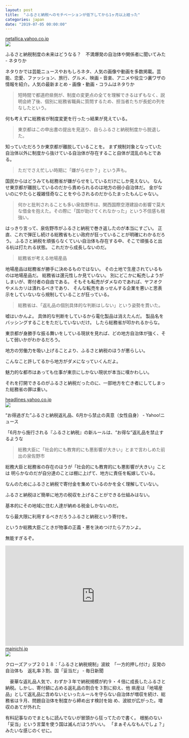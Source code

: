 ```yaml
---
layout: post
title:  "ふるさと納税へのモチベーションが低下してから1ヶ月以上経った"
categories: japan
date: "2019-07-05 00:00:00"
---
```


<div class="card">
  <a href="https://netallica.yahoo.co.jp/news/20190429-21902550-sirabee"></a>
  <div class="card__header">
    <a href="https://netallica.yahoo.co.jp/news/20190429-21902550-sirabee">netallica.yahoo.co.jp</a>
  </div>
  <div class="card__image">
    <img src="https://iwiz-cmspf.c.yimg.jp/c/cmspf/70/95/81/42/67eed12958a530685fd235130c85358f.jpg">
  </div>
  <div class="card__title">
    <p>ふるさと納税制度の未来はどうなる？　不満爆発の自治体や関係者に聞いてみた - ネタりか</p>
  </div>
  <div class="card__description">
    <p>ネタりかでは芸能ニュースやおもしろネタ、人気の画像や動画を多数掲載。芸能、恋愛、ファッション、旅行、グルメ、映画・音楽、アニメや役立つ裏ワザの情報を紹介。人気の最新まとめ・画像・動画・コラムはネタりか</p>
  </div>
</div>

> 短時間で都道府県側が、制度の変更点の全てを理解できるはずもなく、説明会終了後、個別に総務省職員に質問するため、担当者たちが長蛇の列をなしたという。

何も考えずに総務省が制度変更を行ったっ結果が見えている。

> 東京都はこの申出書の提出を見送り、自らふるさと納税制度から脱退した。

知っていただろうか東京都が離脱していることを。
まず規制対象となっていた自治体以外に制度から抜けている自治体が存在すること自体が混乱のもとである。

> ただでさえ忙しい時期に「嫌がらせか？」という声も。

国民からはどうみても総務省が嫌がらせをしているだけにしか見えない。
なんせ東京都が離脱しているのだから責められるのは地方の弱小自治体だ。
金がないのにやたらと複雑怪奇なことをやらされるのだからたまったもんじゃない。

> 何かと批判されることも多い泉佐野市は、関西国際空港建設の影響で莫大な借金を抱えた。その際に「国が助けてくれなかった」という不信感も根強い。

はっきり言って、泉佐野市がふるさと納税で巻き返したのが本当にすごい。
正直、これで弾圧し続ける総務省もとい政府が狂っていることが明確にわかるだろう。
ふるさと納税を頑張らなくていい自治体も存在する中、そこで頑張ると出る杭は打たれる状態。
これだから成長しないのだ。

> 総務省が考える地場産品

地場産品は総務省が勝手に決めるものではない。
その土地で生産されているものは地場産品だ。
総務省は還元性しか見ていない。
別にどこかに転売しようがしまいが、寄付者の自由である。
そもそも転売がダメなのであれば、ヤフオクやメルカリは潰れるべきであり、
そんな転売をあっせんする企業を悪いと思表示をしていないなら規制していることが狂っている。

> 総務省は、「返礼品の個別具体的な判断はしない」という姿勢を貫いた。

嘘はいかんよ。
具体的な判断をしているから電化製品は消えたんだ。
製品名をバッシングすることをただしていないだけ。
したら総務省が叩かれるからな。

東京都が身勝手な振る舞いをしている現状を見れば、どの地方自治体が強く、そして弱いかがわかるだろう。

地方の労働力を吸い上げることより、ふるさと納税のほうが悪らしい。

こんなこと許してるから地方がダメになっていくんだよ。

魅力的な都市はあっても仕事が東京にしかない現状が本当に嘆かわしい。

それを打開できるのがふるさと納税だったのに、一部地方を亡き者にしてしまった総務省の罪は重い。

<div class="card">
  <a href="https://headlines.yahoo.co.jp/article?a=20190424-00010000-jisin-soci"></a>
  <div class="card__header">
    <a href="https://headlines.yahoo.co.jp/article?a=20190424-00010000-jisin-soci">headlines.yahoo.co.jp</a>
  </div>
  <div class="card__image">
    <img src="https://lpt.c.yimg.jp/amd/20190424-00010000-jisin-000-view.jpg">
  </div>
  <div class="card__title">
    <p>“お得過ぎた”ふるさと納税返礼品、6月から禁止の真意（女性自身） - Yahoo!ニュース</p>
  </div>
  <div class="card__description">
    <p>「6月から施行される『ふるさと納税』の新ルールは、“お得な”返礼品を禁止するような</p>
  </div>
</div>

> 総務大臣に「社会的にも教育的にも悪影響が大きい」とまで言わしめた前出の泉佐野市

総務大臣と総務省の存在のほうが「社会的にも教育的にも悪影響が大きい」ことは
明らかなのだが自分達のことは棚に上げて、地方に責任を転嫁している。

なんのためにふるさと納税で寄付金を集めているのかを全く理解していない。

ふるさと納税ほど簡単に地方の税収を上げることができる仕組みはない。

基本的にその地域に住む人達が納める税金しかないのだ。

なら最大限に利用するべきだろうふるさと納税という寄付を。

というか総務大臣ごときが物事の正義・悪を決めつけたらアカンよ。

無能すぎるぞ。

<div class="google">
<iframe width="560" height="315" src="https://www.youtube.com/embed/BRAAH-ve1sw" frameborder="0" allow="accelerometer; autoplay; encrypted-media; gyroscope; picture-in-picture" allowfullscreen></iframe>
</div>

<div class="card">
  <a href="https://mainichi.jp/articles/20181029/ddm/003/010/058000c"></a>
  <div class="card__header">
    <a href="https://mainichi.jp/articles/20181029/ddm/003/010/058000c">mainichi.jp</a>
  </div>
  <div class="card__image">
    <img src="https://cdn.mainichi.jp/vol1/2018/10/29/20181029ddm001010005000p/9.jpg?1">
  </div>
  <div class="card__title">
    <p>クローズアップ２０１８：「ふるさと納税規制」波紋　「一方的押し付け」反発の自治体も　返礼率３割、国「妥当だ」 - 毎日新聞</p>
  </div>
  <div class="card__description">
    <p>　豪華な返礼品人気で、わずか３年で納税規模が約９・４倍に成長したふるさと納税。しかし、寄付額に占める返礼品の割合を３割に抑え、他
県産は「地場産品」として返礼品に含めないといったルールを守らない自治体が増収を続け、総務省は９月、問題自治体を制度から締め出す検討を始
め、波紋が広がった。増収のあてが外れた</p>
  </div>
</div>

有料記事なのでまともに読んでないが冒頭から狂ってたので書く。
根拠のない「妥当」という言葉を使う国は滅んだほうがいい。
「まぁそんなもんでしょ？」みたいな感じのくせに。